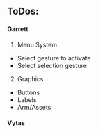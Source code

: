 ## ToDos:

#### Garrett
 1. Menu System
   * Select gesture to activate
   * Select selection gesture
 2. Graphics
   * Buttons
   * Labels
   * Arm/Assets

#### Vytas
